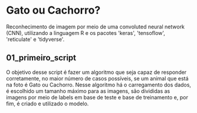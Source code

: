 # Gato ou Cachorro?
Reconhecimento de imagem por meio de uma convoluted neural network (CNN), utilizando a linguagem R e os pacotes 'keras', 'tensoflow', 'reticulate' e 'tidyverse'.

## 01_primeiro_script
O objetivo desse script é fazer um algoritmo que seja capaz de responder corretamente, no maior número de casos possíveis, se um animal que está na foto é Gato ou Cachorro. Nesse algoritmo há o carregamento dos dados, é escolhido um tamanho máximo para as imagens, são divididas as imagens por meio de labels em base de teste e base de treinamento e, por fim, é criado e utilizado o modelo.
